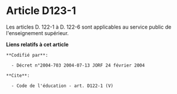 # Article D123-1

Les articles D. 122-1 à D. 122-6 sont applicables au service public de l'enseignement supérieur.

**Liens relatifs à cet article**

	**Codifié par**:

	  - Décret n°2004-703 2004-07-13 JORF 24 février 2004

	**Cite**:

	  - Code de l'éducation - art. D122-1 (V)
